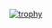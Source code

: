 [![trophy](https://github-profile-trophy.vercel.app/shoober420ryo-ma&theme=onedark)](https://github.com/ryo-ma/github-profile-trophy)
